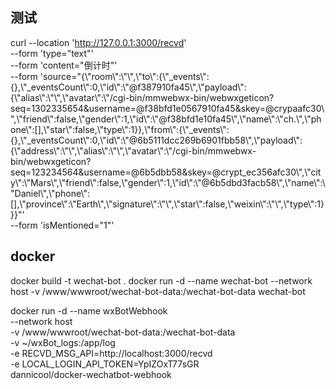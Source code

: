 ## 测试
curl --location 'http://127.0.0.1:3000/recvd' \
--form 'type="text"' \
--form 'content="倒计时"' \
--form 'source="{\\\"room\\\":\\\"\\\",\\\"to\\\":{\\\"_events\\\":{},\\\"_eventsCount\\\":0,\\\"id\\\":\\\"@f387910fa45\\\",\\\"payload\\\":{\\\"alias\\\":\\\"\\\",\\\"avatar\\\":\\\"/cgi-bin/mmwebwx-bin/webwxgeticon?seq=1302335654&username=@f38bfd1e0567910fa45&skey=@crypaafc30\\\",\\\"friend\\\":false,\\\"gender\\\":1,\\\"id\\\":\\\"@f38bfd1e10fa45\\\",\\\"name\\\":\\\"ch.\\\",\\\"phone\\\":[],\\\"star\\\":false,\\\"type\\\":1}},\\\"from\\\":{\\\"_events\\\":{},\\\"_eventsCount\\\":0,\\\"id\\\":\\\"@6b5111dcc269b6901fbb58\\\",\\\"payload\\\":{\\\"address\\\":\\\"\\\",\\\"alias\\\":\\\"\\\",\\\"avatar\\\":\\\"/cgi-bin/mmwebwx-bin/webwxgeticon?seq=123234564&username=@6b5dbb58&skey=@crypt_ec356afc30\\\",\\\"city\\\":\\\"Mars\\\",\\\"friend\\\":false,\\\"gender\\\":1,\\\"id\\\":\\\"@6b5dbd3facb58\\\",\\\"name\\\":\\\"Daniel\\\",\\\"phone\\\":[],\\\"province\\\":\\\"Earth\\\",\\\"signature\\\":\\\"\\\",\\\"star\\\":false,\\\"weixin\\\":\\\"\\\",\\\"type\\\":1}}}"' \
--form 'isMentioned="1"'

## docker
docker build -t wechat-bot .
docker run -d --name wechat-bot --network host -v /www/wwwroot/wechat-bot-data:/wechat-bot-data wechat-bot

docker run -d --name wxBotWebhook \
--network host \
-v /www/wwwroot/wechat-bot-data:/wechat-bot-data \
-v ~/wxBot_logs:/app/log \
-e RECVD_MSG_API=http://localhost:3000/recvd \
-e LOCAL_LOGIN_API_TOKEN=YpIZOxT77sGR \
dannicool/docker-wechatbot-webhook
